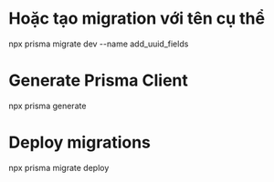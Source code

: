 # Hoặc tạo migration với tên cụ thể
npx prisma migrate dev --name add_uuid_fields

# Generate Prisma Client
npx prisma generate

# Deploy migrations
npx prisma migrate deploy
